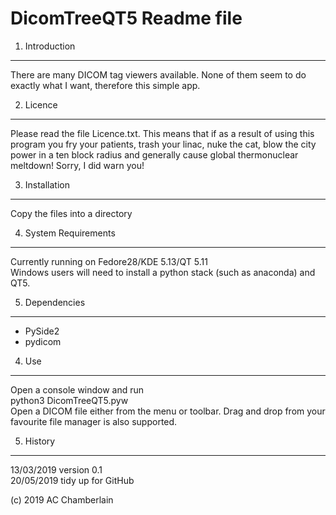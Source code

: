 DicomTreeQT5 Readme file 
========================

1) Introduction
---------------
There are many DICOM tag viewers available. None of them seem to do exactly
what I want, therefore this simple app.

2) Licence
----------
Please read the file Licence.txt. This means that if as a result of using this
program you fry your patients, trash your linac, nuke the cat, blow the city
power in a ten block radius and generally cause global thermonuclear meltdown!
Sorry, I did warn you!

3) Installation
---------------
Copy the files into a directory

4) System Requirements
----------------------
Currently running on Fedore28/KDE 5.13/QT 5.11 <br>
Windows users will need to install a python stack (such as anaconda) and QT5.

5) Dependencies
---------------
* PySide2
* pydicom

4) Use
------
Open a console window and run<br>
python3 DicomTreeQT5.pyw <br>
Open a DICOM file either from the menu or toolbar. Drag and drop from your
favourite file manager is also supported.

5) History
----------
13/03/2019 version 0.1<br>
20/05/2019 tidy up for GitHub


(c) 2019 AC Chamberlain
